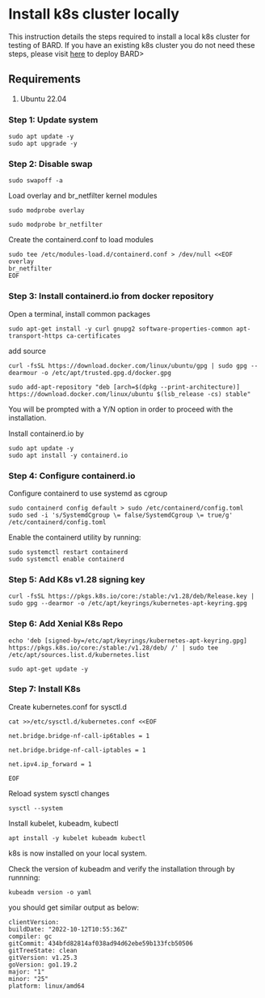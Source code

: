 # Install k8s cluster locally #
This instruction details the steps required to install a local k8s cluster for testing of BARD. 
If you have an existing k8s cluster you do not need these steps, please visit [here](deploy-bard) to deploy BARD>

## Requirements ##
1. Ubuntu 22.04

### Step 1: Update system
```
sudo apt update -y
sudo apt upgrade -y
```
  
### Step 2: Disable swap

`sudo swapoff -a`

Load overlay and br_netfilter kernel modules
  
```
sudo modprobe overlay

sudo modprobe br_netfilter
```

Create the containerd.conf to load modules

```
sudo tee /etc/modules-load.d/containerd.conf > /dev/null <<EOF
overlay
br_netfilter
EOF
```
  

### Step 3: Install containerd.io from docker repository

Open a terminal, install common packages
 
```
sudo apt-get install -y curl gnupg2 software-properties-common apt-transport-https ca-certificates
``` 

add source
```
curl -fsSL https://download.docker.com/linux/ubuntu/gpg | sudo gpg --dearmour -o /etc/apt/trusted.gpg.d/docker.gpg

sudo add-apt-repository "deb [arch=$(dpkg --print-architecture)] https://download.docker.com/linux/ubuntu $(lsb_release -cs) stable"
```
  
You will be prompted with a Y/N option in order to proceed with the installation.

  
Install containerd.io by
```
sudo apt update -y
sudo apt install -y containerd.io
```
 

### Step 4: Configure containerd.io
  
Configure containerd to use systemd as cgroup

```
sudo containerd config default > sudo /etc/containerd/config.toml
sudo sed -i 's/SystemdCgroup \= false/SystemdCgroup \= true/g' /etc/containerd/config.toml
```

Enable the containerd utility by running:
``` 
sudo systemctl restart containerd
sudo systemctl enable containerd
```


### Step 5: Add K8s v1.28 signing key
```
curl -fsSL https://pkgs.k8s.io/core:/stable:/v1.28/deb/Release.key | sudo gpg --dearmor -o /etc/apt/keyrings/kubernetes-apt-keyring.gpg
```
  

### Step 6: Add Xenial K8s Repo
``` 
echo 'deb [signed-by=/etc/apt/keyrings/kubernetes-apt-keyring.gpg] https://pkgs.k8s.io/core:/stable:/v1.28/deb/ /' | sudo tee /etc/apt/sources.list.d/kubernetes.list

sudo apt-get update -y
```

### Step 7: Install K8s

Create kubernetes.conf for sysctl.d

```
cat >>/etc/sysctl.d/kubernetes.conf <<EOF

net.bridge.bridge-nf-call-ip6tables = 1

net.bridge.bridge-nf-call-iptables = 1

net.ipv4.ip_forward = 1

EOF
```

Reload system sysctl changes
```
sysctl --system
```
  
Install kubelet, kubeadm, kubectl

```  
apt install -y kubelet kubeadm kubectl
```
k8s is now installed on your local system.

Check the version of kubeadm and verify the installation through by runnning:
 
```
kubeadm version -o yaml
```
you should get similar output as below:
```
clientVersion:
buildDate: "2022-10-12T10:55:36Z"
compiler: gc
gitCommit: 434bfd82814af038ad94d62ebe59b133fcb50506
gitTreeState: clean
gitVersion: v1.25.3
goVersion: go1.19.2
major: "1"
minor: "25"
platform: linux/amd64
```

